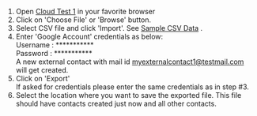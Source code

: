 1. Open [Cloud Test 1](http://www.cloudtest1.com/ ) in your favorite browser
2. Click on 'Choose File' or 'Browse' button.  
3. Select CSV file and click 'Import'. See  [Sample CSV Data](https://github.com/takbok/shared-contacts-admin/blob/master/testcases/test-data/sample1.csv) .  
4. Enter 'Google Account' credentials as below:  
	Username : ***********  
	Password : ***********  
	A new external contact with mail id myexternalcontact1@testmail.com will get created.
5. Click on 'Export'  
	If asked for credentials please enter the same credentials as in step #3.
6. Select the location where you want to save the exported file.
   This file should have contacts created just now and all other contacts.
